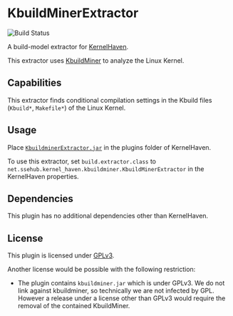 # KbuildMinerExtractor

![Build Status](https://jenkins.sse.uni-hildesheim.de/buildStatus/icon?job=KernelHaven_KbuildMinerExtractor)

A build-model extractor for [KernelHaven](https://github.com/KernelHaven/KernelHaven).

This extractor uses [KbuildMiner](https://github.com/ckaestne/KBuildMiner) to analyze the Linux Kernel.

## Capabilities

This extractor finds conditional compilation settings in the Kbuild files (`Kbuild*`, `Makefile*`) of the Linux Kernel.

## Usage

Place [`KbuildminerExtractor.jar`](https://jenkins.sse.uni-hildesheim.de/view/KernelHaven/job/KernelHaven_KbuildMinerExtractor/lastSuccessfulBuild/artifact/build/jar/KbuildminerExtractor.jar) in the plugins folder of KernelHaven.

To use this extractor, set `build.extractor.class` to `net.ssehub.kernel_haven.kbuildminer.KbuildMinerExtractor` in the KernelHaven properties.

## Dependencies

This plugin has no additional dependencies other than KernelHaven.

## License

This plugin is licensed under [GPLv3](https://www.gnu.org/licenses/gpl-3.0.html).

Another license would be possible with the following restriction:
* The plugin contains `kbuildminer.jar` which is under GPLv3. We do not link against kbuildminer, so technically we are not infected by GPL. However a release under a license other than GPLv3 would require the removal of the contained KbuildMiner.
